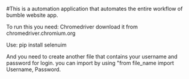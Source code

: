 #This is a automation application that automates the entire workflow of bumble website app.

To run this you need:
Chromedriver download it from chromedriver.chromium.org

Use:
pip install selenuim

And you need to create another file that contains your username and password for login.
you can import by using "from file_name import Username, Password.
